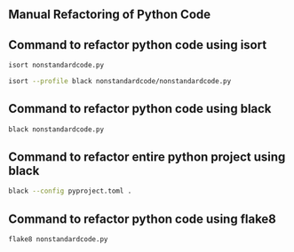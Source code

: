 
## **Manual Refactoring of Python Code**

## Command to refactor python code using isort

```bash
isort nonstandardcode.py
```

```bash
isort --profile black nonstandardcode/nonstandardcode.py
```

## Command to refactor python code using black

```bash
black nonstandardcode.py
```

## Command to refactor entire python project using black

```bash
black --config pyproject.toml .
```

## Command to refactor python code using flake8

```bash
flake8 nonstandardcode.py
```

